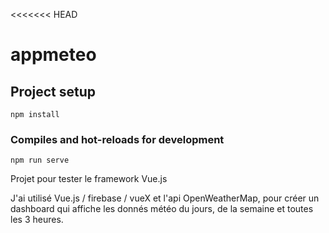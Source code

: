 <<<<<<< HEAD
# appmeteo

## Project setup
```
npm install
```

### Compiles and hot-reloads for development
```
npm run serve
```
Projet pour tester le framework Vue.js 

J'ai utilisé Vue.js / firebase / vueX et l'api OpenWeatherMap,
pour créer un dashboard qui affiche les donnés météo du jours, de la semaine et toutes les 3 heures.
